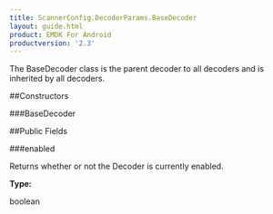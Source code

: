 ```yaml
---
title: ScannerConfig.DecoderParams.BaseDecoder
layout: guide.html
product: EMDK For Android
productversion: '2.3'
---
```


The BaseDecoder class is the parent decoder to all decoders and is
 inherited by all decoders.

##Constructors

###BaseDecoder



##Public Fields

###enabled

Returns whether or not the Decoder is currently enabled.

**Type:**

boolean










